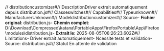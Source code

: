 // distributioncustomizer#// DescriptionDriver extrait automatiquement depuis distribution.js#// Classeswitches#// Capabilities#// Typeunknown#// ManufacturerUnknown#// Modeldistributioncustomizer#// Source- **Fichier original**: distribution.js- **Chemin complet**: D:\Download\Compressed\katana\PortableApps\FirefoxPortable\App\Firefox\modules\distribution.js- **Extrait le**: 2025-08-05T08:26:23.602Z#// Limitations- Driver extrait automatiquement- Ncessite tests et validation- Source: distribution.js#// Statut En attente de validation